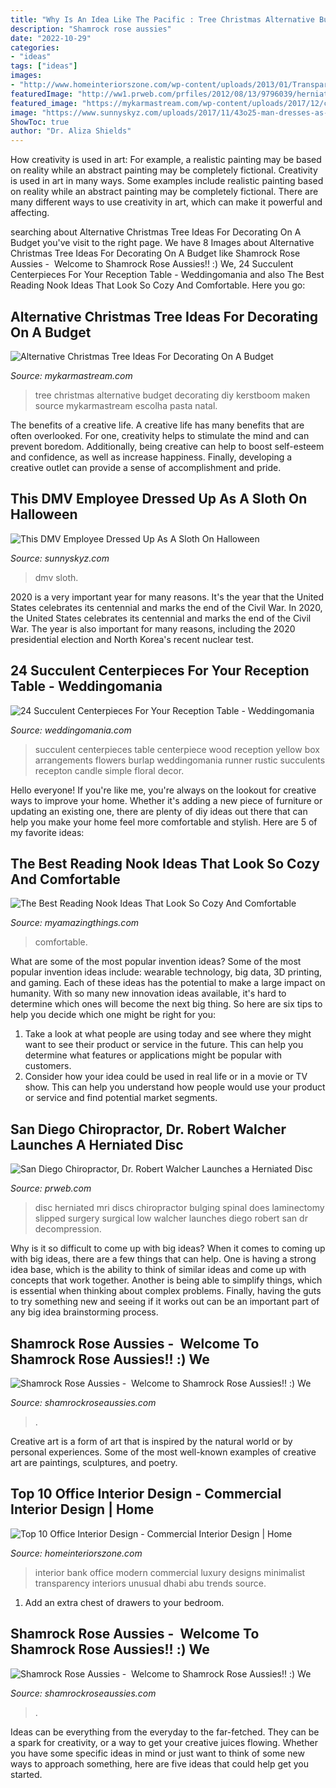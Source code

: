 ```yaml
---
title: "Why Is An Idea Like The Pacific : Tree Christmas Alternative Budget Decorating Diy Kerstboom Maken Source Mykarmastream Escolha Pasta Natal"
description: "Shamrock rose aussies"
date: "2022-10-29"
categories:
- "ideas"
tags: ["ideas"]
images:
- "http://www.homeinteriorszone.com/wp-content/uploads/2013/01/Transparency.jpg"
featuredImage: "http://ww1.prweb.com/prfiles/2012/08/13/9796039/herniated-disc-pb-chiropractor.jpg"
featured_image: "https://mykarmastream.com/wp-content/uploads/2017/12/christmas-tree-alternative-2-.jpg"
image: "https://www.sunnyskyz.com/uploads/2017/11/43o25-man-dresses-as-sloth-at-DMV-halloween-lg.jpg"
ShowToc: true
author: "Dr. Aliza Shields"
---
```



How creativity is used in art: For example, a realistic painting may be based on reality while an abstract painting may be completely fictional.
Creativity is used in art in many ways. Some examples include realistic painting based on reality while an abstract painting may be completely fictional. There are many different ways to use creativity in art, which can make it powerful and affecting.

	

		
searching about Alternative Christmas Tree Ideas For Decorating On A Budget you've visit to the right page. We have 8 Images about Alternative Christmas Tree Ideas For Decorating On A Budget like Shamrock Rose Aussies - ﻿﻿﻿ Welcome to Shamrock Rose Aussies!! :) We, 24 Succulent Centerpieces For Your Reception Table - Weddingomania and also The Best Reading Nook Ideas That Look So Cozy And Comfortable. Here you go:
		
    
## Alternative Christmas Tree Ideas For Decorating On A Budget

<img loading=lazy src="https://mykarmastream.com/wp-content/uploads/2017/12/christmas-tree-alternative-2-.jpg" onerror="this.onerror=null;this.src='https://tse3.mm.bing.net/th?id=OIP.809nlaChsxanygdAml6Q_QHaLJ&amp;pid=15.1';" alt="Alternative Christmas Tree Ideas For Decorating On A Budget">

_Source: mykarmastream.com_

>tree christmas alternative budget decorating diy kerstboom maken source mykarmastream escolha pasta natal. 

	

The benefits of a creative life.
A creative life has many benefits that are often overlooked. For one, creativity helps to stimulate the mind and can prevent boredom. Additionally, being creative can help to boost self-esteem and confidence, as well as increase happiness. Finally, developing a creative outlet can provide a sense of accomplishment and pride.

    
## This DMV Employee Dressed Up As A Sloth On Halloween

<img loading=lazy src="https://www.sunnyskyz.com/uploads/2017/11/43o25-man-dresses-as-sloth-at-DMV-halloween-lg.jpg" onerror="this.onerror=null;this.src='https://tse2.mm.bing.net/th?id=OIP.PuHrOOOtUNX5rd84gekmJwHaEG&amp;pid=15.1';" alt="This DMV Employee Dressed Up As A Sloth On Halloween">

_Source: sunnyskyz.com_

>dmv sloth. 

	

2020 is a very important year for many reasons. It's the year that the United States celebrates its centennial and marks the end of the Civil War.
In 2020, the United States celebrates its centennial and marks the end of the Civil War. The year is also important for many reasons, including the 2020 presidential election and North Korea's recent nuclear test.

    
## 24 Succulent Centerpieces For Your Reception Table - Weddingomania

<img loading=lazy src="http://i.weddingomania.com/succulent-centerpieces-for-your-recepton-table-23-500x750.jpg" onerror="this.onerror=null;this.src='https://tse1.mm.bing.net/th?id=OIP.KZaMPeUcRRWSE3j8OZW5uQHaLH&amp;pid=15.1';" alt="24 Succulent Centerpieces For Your Reception Table - Weddingomania">

_Source: weddingomania.com_

>succulent centerpieces table centerpiece wood reception yellow box arrangements flowers burlap weddingomania runner rustic succulents recepton candle simple floral decor. 

	

Hello everyone! If you're like me, you're always on the lookout for creative ways to improve your home. Whether it's adding a new piece of furniture or updating an existing one, there are plenty of diy ideas out there that can help you make your home feel more comfortable and stylish. Here are 5 of my favorite ideas: 

    
## The Best Reading Nook Ideas That Look So Cozy And Comfortable

<img loading=lazy src="https://myamazingthings.com/wp-content/uploads/2017/08/reading-nook-1.jpg" onerror="this.onerror=null;this.src='https://tse4.mm.bing.net/th?id=OIP.JD1wRUfK2Ii-OrY7kW0nCAHaLJ&amp;pid=15.1';" alt="The Best Reading Nook Ideas That Look So Cozy And Comfortable">

_Source: myamazingthings.com_

>comfortable. 

	

What are some of the most popular invention ideas?
Some of the most popular invention ideas include: wearable technology, big data, 3D printing, and gaming. Each of these ideas has the potential to make a large impact on humanity. With so many new innovation ideas available, it's hard to determine which ones will become the next big thing. So here are six tips to help you decide which one might be right for you: 
1) Take a look at what people are using today and see where they might want to see their product or service in the future. This can help you determine what features or applications might be popular with customers. 
2) Consider how your idea could be used in real life or in a movie or TV show. This can help you understand how people would use your product or service and find potential market segments.

    
## San Diego Chiropractor, Dr. Robert Walcher Launches A Herniated Disc

<img loading=lazy src="http://ww1.prweb.com/prfiles/2012/08/13/9796039/herniated-disc-pb-chiropractor.jpg" onerror="this.onerror=null;this.src='https://tse4.mm.bing.net/th?id=OIP.x8USHkoGQihoMZeGIIerdAAAAA&amp;pid=15.1';" alt="San Diego Chiropractor, Dr. Robert Walcher Launches a Herniated Disc">

_Source: prweb.com_

>disc herniated mri discs chiropractor bulging spinal does laminectomy slipped surgery surgical low walcher launches diego robert san dr decompression. 

	

Why is it so difficult to come up with big ideas?
When it comes to coming up with big ideas, there are a few things that can help. One is having a strong idea base, which is the ability to think of similar ideas and come up with concepts that work together. Another is being able to simplify things, which is essential when thinking about complex problems. Finally, having the guts to try something new and seeing if it works out can be an important part of any big idea brainstorming process.

    
## Shamrock Rose Aussies - ﻿﻿﻿ Welcome To Shamrock Rose Aussies!! :) We

<img loading=lazy src="http://shamrockroseaussies.com/yahoo_site_admin/assets/images/DSC_0057.67200721_std.JPG" onerror="this.onerror=null;this.src='https://tse2.mm.bing.net/th?id=OIP.frxP2Yo9x5koqhpba3nYWQHaFS&amp;pid=15.1';" alt="Shamrock Rose Aussies - ﻿﻿﻿ Welcome to Shamrock Rose Aussies!! :) We">

_Source: shamrockroseaussies.com_

>. 

	

Creative art is a form of art that is inspired by the natural world or by personal experiences. Some of the most well-known examples of creative art are paintings, sculptures, and poetry.

    
## Top 10 Office Interior Design - Commercial Interior Design | Home

<img loading=lazy src="http://www.homeinteriorszone.com/wp-content/uploads/2013/01/Transparency.jpg" onerror="this.onerror=null;this.src='https://tse2.mm.bing.net/th?id=OIP.RIh2YCZsp6d297g2LBq0UgHaFL&amp;pid=15.1';" alt="Top 10 Office Interior Design - Commercial Interior Design | Home">

_Source: homeinteriorszone.com_

>interior bank office modern commercial luxury designs minimalist transparency interiors unusual dhabi abu trends source. 

	

1. Add an extra chest of drawers to your bedroom.

    
## Shamrock Rose Aussies - ﻿﻿﻿ Welcome To Shamrock Rose Aussies!! :) We

<img loading=lazy src="http://shamrockroseaussies.com/yahoo_site_admin/assets/images/DSC_0921.61180127_std.JPG" onerror="this.onerror=null;this.src='https://tse4.mm.bing.net/th?id=OIP.9jAB8mY68DWui9nojwjI4QHaFF&amp;pid=15.1';" alt="Shamrock Rose Aussies - ﻿﻿﻿ Welcome to Shamrock Rose Aussies!! :) We">

_Source: shamrockroseaussies.com_

>. 

	

Ideas can be everything from the everyday to the far-fetched. They can be a spark for creativity, or a way to get your creative juices flowing. Whether you have some specific ideas in mind or just want to think of some new ways to approach something, here are five ideas that could help get you started.

